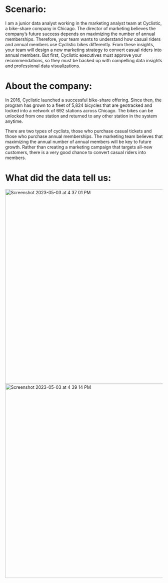 # Scenario:
I am a junior data analyst working in the marketing analyst team at Cyclistic, a bike-share company in Chicago. The director of marketing believes the company’s future success depends on maximizing the number of annual memberships. Therefore, your team wants to understand how casual riders and annual members use Cyclistic bikes differently. From these insights, your team will design a new marketing strategy to convert casual riders into annual members. But first, Cyclistic executives must approve your recommendations, so they must be backed up with compelling data insights and professional data visualizations.

# About the company:
In 2016, Cyclistic launched a successful bike-share offering. Since then, the program has grown to a fleet of 5,824 bicycles that are geotracked and locked into a network of 692 stations across Chicago. The bikes can be unlocked from one station and returned to any other station in the system anytime.

There are two types of cyclists, those who purchase casual tickets and those who purchase annual memberships. The marketing team believes that maximizing the annual number of annual members will be key to future growth. Rather than creating a marketing campaign that targets all-new customers, there is a very good chance to convert casual riders into members.

# What did the data tell us:

<img width="621" alt="Screenshot 2023-05-03 at 4 37 01 PM" src="https://github.com/NickZward/Google-Data-Analytics-Professional-Certificate/assets/29818091/20cff44e-3c05-4644-9d9e-24a9c41baae5">

<img width="619" alt="Screenshot 2023-05-03 at 4 39 14 PM" src="https://github.com/NickZward/Google-Data-Analytics-Professional-Certificate/assets/29818091/afef7c30-f3da-4c86-8e7a-5a57a2f0b659">
